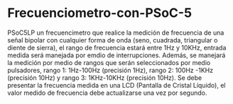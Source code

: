 # Frecuenciometro-con-PSoC-5
PSoC5LP un frecuencimetro que realice la medición de frecuencia de una señal bipolar con cualquier forma de onda (seno, cuadrada, triangular o diente de sierra), el rango de frecuencia estará entre 1Hz y 10KHz, entrada medida será manejada por emdio de interrupciones.  Además, se manejará la medición por medio de rangos que serán seleccionados por medio pulsadores, rango 1: 1Hz-100Hz (precisión 1Hz), rango 2: 100Hz -1KHz (precisión 10Hz) y rango 3: 1KHz-10KHz (precisión 10Hz). Se debe presentar la frecuencia medida en una LCD (Pantalla de Cristal Líquido), el valor medido de frecuencia debe actualizarse una vez por segundo. 
